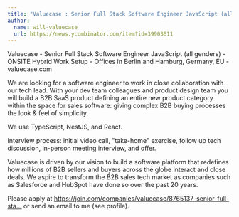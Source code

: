 ```yaml
---
title: "Valuecase : Senior Full Stack Software Engineer JavaScript (all genders)"
author:
  name: will-valuecase
  url: https://news.ycombinator.com/item?id=39903611
---
```

Valuecase - Senior Full Stack Software Engineer JavaScript (all genders) - ONSITE Hybrid Work Setup - Offices in Berlin and Hamburg, Germany, EU - valuecase.com

We are looking for a software engineer to work in close collaboration with our tech lead. With your dev team colleagues and product design team you will build a B2B SaaS product defining an entire new product category within the space for sales software: giving complex B2B buying processes the look &amp; feel of simplicity.

We use TypeScript, NestJS, and React.

Interview process: initial video call, &quot;take-home&quot; exercise, follow up tech discussion, in-person meeting interview, and offer.

Valuecase is driven by our vision to build a software platform that redefines how millions of B2B sellers and buyers across the globe interact and close deals. We aspire to transform the B2B sales tech market as companies such as Salesforce and HubSpot have done so over the past 20 years.

Please apply at <a href="https:&#x2F;&#x2F;join.com&#x2F;companies&#x2F;valuecase&#x2F;8765137-senior-full-stack-engineer-javascript-all-genders" rel="nofollow">https:&#x2F;&#x2F;join.com&#x2F;companies&#x2F;valuecase&#x2F;8765137-senior-full-sta...</a> or send an email to me (see profile).
